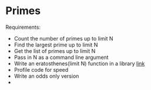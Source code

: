# Primes

Requirements:
- Count the number of primes up to limit N
- Find the largest prime up to limit N
- Get the list of primes up to limit N
- Pass in N as a command line argument
- Write an eratosthenes(limit N) function in a library [link](https://en.wikipedia.org/wiki/Sieve_of_Eratosthenes)
- Profile code for speed
- Write an odds only version
- 